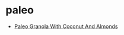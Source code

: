 # paleo

 * [Paleo Granola With Coconut And Almonds](index/p/paleo-granola-with-coconut-and-almonds.json)
